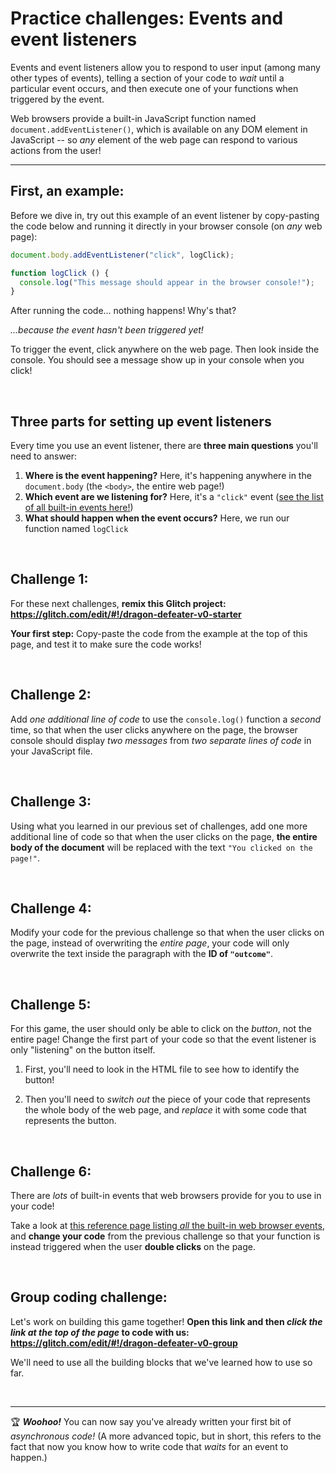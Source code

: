 # Practice challenges: Events and event listeners

Events and event listeners allow you to respond to user input (among many other types of events), telling a section of your code to *wait* until a particular event occurs, and then execute one of your functions when triggered by the event.

Web browsers provide a built-in JavaScript function named `document.addEventListener()`, which is available on any DOM element in JavaScript -- so *any* element of the web page can respond to various actions from the user!

<hr/>

## First, an example:

Before we dive in, try out this example of an event listener by copy-pasting the code below and running it directly in your browser console (on *any* web page):

```javascript
document.body.addEventListener("click", logClick);

function logClick () {
  console.log("This message should appear in the browser console!");
}
```

After running the code... nothing happens! Why's that? 

*...because the event hasn't been triggered yet!* 

To trigger the event, click anywhere on the web page. Then look inside the console. You should see a message show up in your console when you click!

<br/>

## Three parts for setting up event listeners

Every time you use an event listener, there are **three main questions** you'll need to answer:

  1. **Where is the event happening?** Here, it's happening anywhere in the `document.body` (the `<body>`, the entire web page!)
  2. **Which event are we listening for?** Here, it's a `"click"` event ([see the list of all built-in events here!](https://developer.mozilla.org/en-US/docs/Web/Events))
  3. **What should happen when the event occurs?** Here, we run our function named `logClick`

<br/>

## Challenge 1:

For these next challenges, **remix this Glitch project: https://glitch.com/edit/#!/dragon-defeater-v0-starter**

**Your first step:** Copy-paste the code from the example at the top of this page, and test it to make sure the code works!

<br/>

## Challenge 2:

Add *one additional line of code* to use the `console.log()` function a *second* time, so that when the user clicks anywhere on the page, the browser console should display *two messages* from *two separate lines of code* in your JavaScript file.

<br/>

## Challenge 3:

Using what you learned in our previous set of challenges, add one more additional line of code so that when the user clicks on the page, **the entire body of the document** will be replaced with the text `"You clicked on the page!"`.

<br/>

## Challenge 4:

Modify your code for the previous challenge so that when the user clicks on the page, instead of overwriting the *entire page*, your code will only overwrite the text inside the paragraph with the **ID of `"outcome"`**.

<br/>

## Challenge 5:

For this game, the user should only be able to click on the *button*, not the entire page! Change the first part of your code so that the event listener is only "listening" on the button itself.

  1. First, you'll need to look in the HTML file to see how to identify the button!
  
  2. Then you'll need to *switch out* the piece of your code that represents the whole body of the web page, and *replace* it with some code that represents the button.

<br/>

## Challenge 6:

There are *lots* of built-in events that web browsers provide for you to use in your code!

Take a look at [this reference page listing *all* the built-in web browser events](https://developer.mozilla.org/en-US/docs/Web/Events), and **change your code** from the previous challenge so that your function is instead triggered when the user **double clicks** on the page.

<br/>

## Group coding challenge:

Let's work on building this game together! **Open this link and then *click the link at the top of the page* to code with us: https://glitch.com/edit/#!/dragon-defeater-v0-group**

We'll need to use all the building blocks that we've learned how to use so far.

<br/>

<hr/>

:trophy: ***Woohoo!*** You can now say you've already written your first bit of *asynchronous code!* (A more advanced topic, but in short, this refers to the fact that now you know how to write code that *waits* for an event to happen.)
